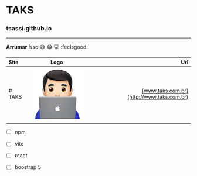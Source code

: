 TAKS
===

 ### tsassi.github.io
 ---


**Arrumar** *isso* :sweat_smile: :joy: :computer: :feelsgood:


| Site    | Logo | Url     |
| :---        |    :----:   |          ---: |
| # TAKS      | ![TAKS](/img/notebook.png)       | [www.taks.com.br](http://www.taks.com.br)  |
| |


- [ ] npm
- [ ] vite
- [ ] react
- [ ] boostrap 5



